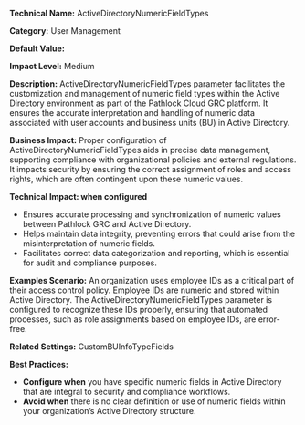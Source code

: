 **Technical Name:** ActiveDirectoryNumericFieldTypes

**Category:** User Management

**Default Value:**

**Impact Level:** Medium

**Description:**
ActiveDirectoryNumericFieldTypes parameter facilitates the customization and management of numeric field types within the Active Directory environment as part of the Pathlock Cloud GRC platform. It ensures the accurate interpretation and handling of numeric data associated with user accounts and business units (BU) in Active Directory.

**Business Impact:**
Proper configuration of ActiveDirectoryNumericFieldTypes aids in precise data management, supporting compliance with organizational policies and external regulations. It impacts security by ensuring the correct assignment of roles and access rights, which are often contingent upon these numeric values.

**Technical Impact: when configured**
- Ensures accurate processing and synchronization of numeric values between Pathlock GRC and Active Directory.
- Helps maintain data integrity, preventing errors that could arise from the misinterpretation of numeric fields.
- Facilitates correct data categorization and reporting, which is essential for audit and compliance purposes.

**Examples Scenario:**
An organization uses employee IDs as a critical part of their access control policy. Employee IDs are numeric and stored within Active Directory. The ActiveDirectoryNumericFieldTypes parameter is configured to recognize these IDs properly, ensuring that automated processes, such as role assignments based on employee IDs, are error-free.

**Related Settings:** CustomBUInfoTypeFields

**Best Practices:** 
- **Configure when** you have specific numeric fields in Active Directory that are integral to security and compliance workflows.
- **Avoid when** there is no clear definition or use of numeric fields within your organization’s Active Directory structure.